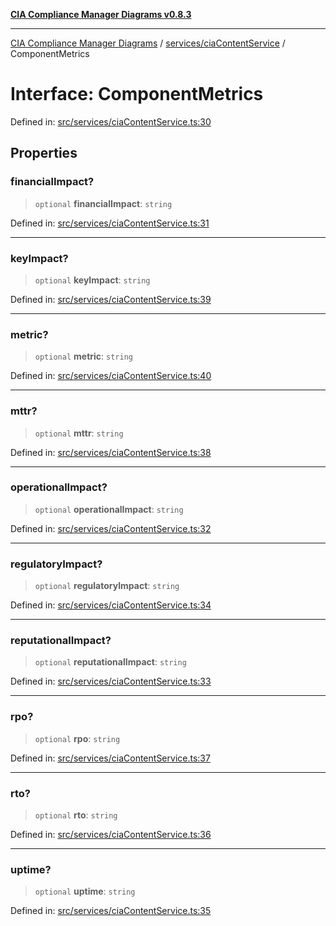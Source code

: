 [**CIA Compliance Manager Diagrams v0.8.3**](../../../README.md)

***

[CIA Compliance Manager Diagrams](../../../modules.md) / [services/ciaContentService](../README.md) / ComponentMetrics

# Interface: ComponentMetrics

Defined in: [src/services/ciaContentService.ts:30](https://github.com/Hack23/cia-compliance-manager/blob/368d5a1330a94df78d48c65d28962bd0f7cab363/src/services/ciaContentService.ts#L30)

## Properties

### financialImpact?

> `optional` **financialImpact**: `string`

Defined in: [src/services/ciaContentService.ts:31](https://github.com/Hack23/cia-compliance-manager/blob/368d5a1330a94df78d48c65d28962bd0f7cab363/src/services/ciaContentService.ts#L31)

***

### keyImpact?

> `optional` **keyImpact**: `string`

Defined in: [src/services/ciaContentService.ts:39](https://github.com/Hack23/cia-compliance-manager/blob/368d5a1330a94df78d48c65d28962bd0f7cab363/src/services/ciaContentService.ts#L39)

***

### metric?

> `optional` **metric**: `string`

Defined in: [src/services/ciaContentService.ts:40](https://github.com/Hack23/cia-compliance-manager/blob/368d5a1330a94df78d48c65d28962bd0f7cab363/src/services/ciaContentService.ts#L40)

***

### mttr?

> `optional` **mttr**: `string`

Defined in: [src/services/ciaContentService.ts:38](https://github.com/Hack23/cia-compliance-manager/blob/368d5a1330a94df78d48c65d28962bd0f7cab363/src/services/ciaContentService.ts#L38)

***

### operationalImpact?

> `optional` **operationalImpact**: `string`

Defined in: [src/services/ciaContentService.ts:32](https://github.com/Hack23/cia-compliance-manager/blob/368d5a1330a94df78d48c65d28962bd0f7cab363/src/services/ciaContentService.ts#L32)

***

### regulatoryImpact?

> `optional` **regulatoryImpact**: `string`

Defined in: [src/services/ciaContentService.ts:34](https://github.com/Hack23/cia-compliance-manager/blob/368d5a1330a94df78d48c65d28962bd0f7cab363/src/services/ciaContentService.ts#L34)

***

### reputationalImpact?

> `optional` **reputationalImpact**: `string`

Defined in: [src/services/ciaContentService.ts:33](https://github.com/Hack23/cia-compliance-manager/blob/368d5a1330a94df78d48c65d28962bd0f7cab363/src/services/ciaContentService.ts#L33)

***

### rpo?

> `optional` **rpo**: `string`

Defined in: [src/services/ciaContentService.ts:37](https://github.com/Hack23/cia-compliance-manager/blob/368d5a1330a94df78d48c65d28962bd0f7cab363/src/services/ciaContentService.ts#L37)

***

### rto?

> `optional` **rto**: `string`

Defined in: [src/services/ciaContentService.ts:36](https://github.com/Hack23/cia-compliance-manager/blob/368d5a1330a94df78d48c65d28962bd0f7cab363/src/services/ciaContentService.ts#L36)

***

### uptime?

> `optional` **uptime**: `string`

Defined in: [src/services/ciaContentService.ts:35](https://github.com/Hack23/cia-compliance-manager/blob/368d5a1330a94df78d48c65d28962bd0f7cab363/src/services/ciaContentService.ts#L35)
